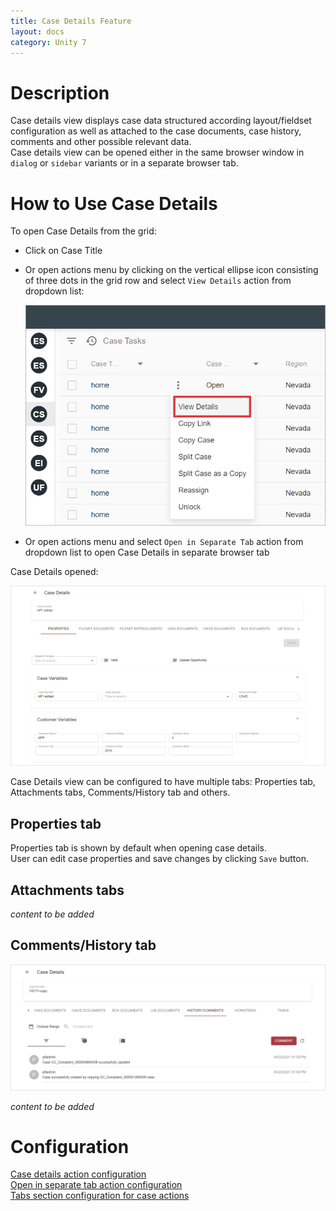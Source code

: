 ```yaml
---
title: Case Details Feature
layout: docs
category: Unity 7
---
```

# Description

Case details view displays case data structured according layout/fieldset configuration as well as attached to the case documents, case history, comments and other possible relevant data.  
Case details view can be opened either in the same browser window in `dialog` or `sidebar` variants or in a separate browser tab.

# How to Use Case Details

To open Case Details from the grid:

- Click on Case Title
- Or open actions menu by clicking on the vertical ellipse icon consisting of three dots in the grid row and select `View Details` action from dropdown list:
   
    ![context-menu](case-details/images/context-menu.png)
     
- Or open actions menu and select `Open in Separate Tab` action from dropdown list to open Case Details in separate browser tab

Case Details opened:

![case-details](case-details/images/case-details.png)

Case Details view can be configured to have multiple tabs: Properties tab, Attachments tabs, Comments/History tab and others.

## Properties tab

Properties tab is shown by default when opening case details.  
User can edit case properties and save changes by clicking `Save` button.

## Attachments tabs

*content to be added*

## Comments/History tab

![history-comments-tab](copy-case/images/history-comments-tab.png)

*content to be added*

# Configuration

[Case details action configuration](../../configuration/actions/case-details.md)  
[Open in separate tab action configuration](../../configuration/actions/open-in-separate-tab.md)  
[Tabs section configuration for case actions](../../configuration/tags-list/views-tag.md#tabs-section-configuration-for-case-actions)  